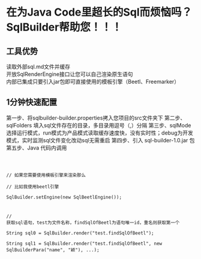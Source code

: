 在为Java Code里超长的Sql而烦恼吗？SqlBuilder帮助您！！！
====

## 工具优势

读取外部sql.md文件并缓存  
开放SqlRenderEngine接口让您可以自己渲染原生语句  
内部已集成只要引入jar包即可直接使用的模板引擎（Beetl、Freemarker）  

## 1分钟快速配置

第一步、将sqlbuilder-builder.properties拷入您项目的src文件夹下
第二步、sqlFolders 填入sql文件存在的目录，多目录用逗号（,）分隔
第三步、sqlMode 选择运行模式，run模式为产品模式读取缓存速度快，没有实时性；debug为开发模式，实时监测sql文件变化改动sql无需重启
第四步、引入 sql-builder-1.0.jar 包
第五步、Java 代码内调用  

<code>

// 如果您需要使用模板引擎来渲染那么  
// 比如我使用beetl引擎  
SqlBuilder.setEngine(new SqlBeetlEngine());  
  
// 获取sql语句，test为文件名称，findSqlOfBeetl为语句唯一id，重名则获取第一个  
String sql0 = SqlBuilder.render("test.findSqlOfBeetl");  
String sql1 = SqlBuilder.render("test.findSqlOfBeetl", new SqlBuilderPara("name", "颖"), ...);  

</code>
